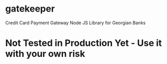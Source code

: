 # gatekeeper
Credit Card Payment Gateway Node JS Library for Georgian Banks
# Not Tested in Production Yet - Use it with your own risk
